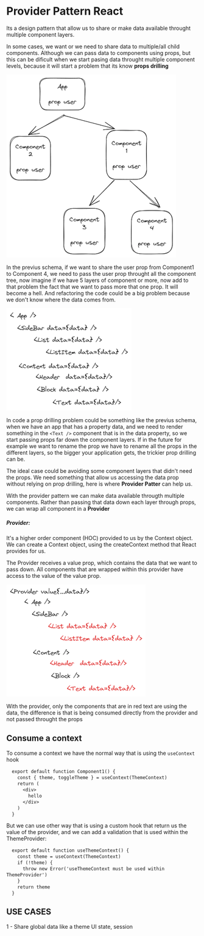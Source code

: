 # Provider Pattern React

Its a design pattern that allow us to share or make data available throught multiple component layers.

In some cases, we want or we need to share data to multiple/all child components. Although we can pass data to components using props, but this can be dificult when we start pasing data throught multiple component levels, because it will start a problem that its know **props drilling**


![prop drilling schema](./public/img/image.png)

In the previus schema, if we want to share the user prop from Component1 to Component 4, we need to pass the user prop throught all the component tree, now imagine if we have 5 layers of component or more, now add to that problem the fact that we want to pass more that one prop. It will become a hell. And refactoring the code could be a big problem because we don't know where the data comes from.

![App prop drilling example](./public/img/image2.png)

In code a prop drilling problem could be something like the previus schema, when we have an app that has a property data, and we need to render something in the `<Text />` component that is in the data property, so we start passing props far down the component layers. If in the future for example we want to rename the prop we have to rename all the props in the different layers, so the bigger your application gets, the trickier prop drilling can be.

The ideal case could be avoiding some component layers that didn't need the props. We need something that allow us accessing the data prop without relying on prop drilling, here is where **Provider Patter** can help us.

With the provider pattern we can make data available througth multiple components. Rather than passing that data down each layer through props, we can wrap all component in a **Provider** 

##### Provider:
It's a higher order component (HOC) provided to us by the Context object. We can create a Context object, using the createContext method that React provides for us.

The Provider receives a value prop, which contains the data that we want to pass down. All components that are wrapped within this provider have access to the value of the value prop.

![App Provider Example](./public/img/image3.png)

With the provider, only the components that are in red text are using the data, the difference is that is being consumed directly from the provider and not passed throught the props

## Consume a context

To consume a context we have the normal way that is using the `useContext` hook

```
  export default function Component1() {
    const { theme, toggleTheme } = useContext(ThemeContext)
    return (
      <div> 
        hello
      </div>
    )
  }
```

But we can use other way that is using a custom hook that return us the value of 
the provider, and we can add a validation that is used within the ThemeProvider:

```
  export default function useThemeContext() {
    const theme = useContext(ThemeContext) 
    if (!theme) {
      throw new Error('useThemeContext must be used within ThemeProvider')
    }
    return theme
  }

```

## USE CASES

1 - Share global data like a theme UI state, session
